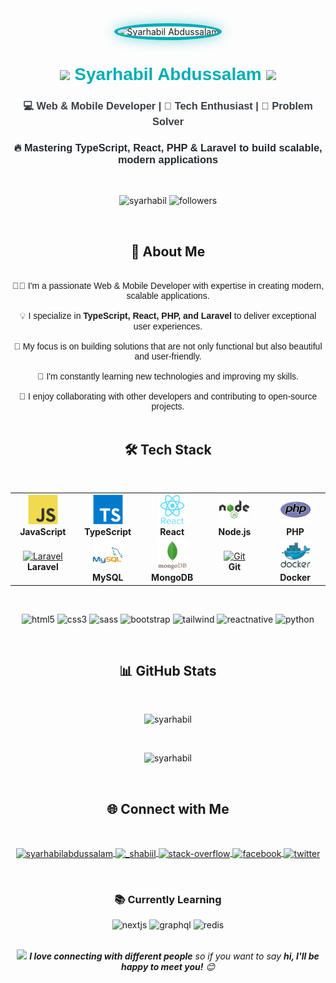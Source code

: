 <!-- Improved Profile Banner -->
<div align="center">
  <img src="https://syarhabil.com/foto/profile-photo.webp" alt="Syarhabil Abdussalam" width="200" style="border-radius: 50%; border: 5px solid #00ADB5; box-shadow: 0 0 20px rgba(0, 173, 181, 0.5);"/>
</div>

<!-- Animated Header -->
<h1 align="center" style="color: #00ADB5; font-family: 'Arial', sans-serif;">
  <img src="https://media.giphy.com/media/hvRJCLFzcasrR4ia7z/giphy.gif" width="28">
  Syarhabil Abdussalam
  <img src="https://media.giphy.com/media/hvRJCLFzcasrR4ia7z/giphy.gif" width="28">
</h1>

<!-- Professional Tagline -->
<h3 align="center" style="color: #393E46; font-family: 'Arial', sans-serif;">
  💻 Web & Mobile Developer | 🚀 Tech Enthusiast | 🌟 Problem Solver
</h3>

<h3 align="center" style="color: #222831; font-family: 'Arial', sans-serif;">
  🔥 Mastering TypeScript, React, PHP & Laravel to build scalable, modern applications
</h3>

<br/>

<!-- Profile Badges -->
<p align="center">
  <img src="https://komarev.com/ghpvc/?username=syarhabil&label=Profile%20views&color=0e75b6&style=flat" alt="syarhabil" />
  <img src="https://img.shields.io/github/followers/syarhabil?label=Followers&style=social" alt="followers"/>
</p>

<br/>

<!-- About Me Section -->
<h2 align="center">🚀 <b>About Me</b></h2>
<br/>
<p align="center" style="font-family: 'Arial', sans-serif; max-width: 800px; margin: 0 auto;">
  👨‍💻 I'm a passionate Web & Mobile Developer with expertise in creating modern, scalable applications.<br/><br/>
  💡 I specialize in <b>TypeScript, React, PHP, and Laravel</b> to deliver exceptional user experiences.<br/><br/>
  🎯 My focus is on building solutions that are not only functional but also beautiful and user-friendly.<br/><br/>
  🌱 I'm constantly learning new technologies and improving my skills.<br/><br/>
  🤝 I enjoy collaborating with other developers and contributing to open-source projects.<br/>
</p>

<br/>

<!-- Tech Stack Section -->
<h2 align="center">🛠️ <b>Tech Stack</b></h2>
<br/>
<table align="center">
  <tr>
    <td align="center" width="96">
      <a href="https://developer.mozilla.org/en-US/docs/Web/JavaScript">
        <img src="https://raw.githubusercontent.com/devicons/devicon/master/icons/javascript/javascript-original.svg" width="48" height="48" alt="JavaScript" />
      </a>
      <br><b>JavaScript</b>
    </td>
    <td align="center" width="96">
      <a href="https://www.typescriptlang.org/">
        <img src="https://raw.githubusercontent.com/devicons/devicon/master/icons/typescript/typescript-original.svg" width="48" height="48" alt="TypeScript" />
      </a>
      <br><b>TypeScript</b>
    </td>
    <td align="center" width="96">
      <a href="https://reactjs.org/">
        <img src="https://raw.githubusercontent.com/devicons/devicon/master/icons/react/react-original-wordmark.svg" width="48" height="48" alt="React" />
      </a>
      <br><b>React</b>
    </td>
    <td align="center" width="96">
      <a href="https://nodejs.org">
        <img src="https://raw.githubusercontent.com/devicons/devicon/master/icons/nodejs/nodejs-original-wordmark.svg" width="48" height="48" alt="NodeJS" />
      </a>
      <br><b>Node.js</b>
    </td>
    <td align="center" width="96">
      <a href="https://www.php.net">
        <img src="https://raw.githubusercontent.com/devicons/devicon/master/icons/php/php-original.svg" width="48" height="48" alt="PHP" />
      </a>
      <br><b>PHP</b>
    </td>
  </tr>
  <tr>
    <td align="center" width="96">
      <a href="https://laravel.com/">
        <img src="https://upload.wikimedia.org/wikipedia/commons/thumb/9/9a/Laravel.svg/1200px-Laravel.svg.png" width="48" height="48" alt="Laravel" />
      </a>
      <br><b>Laravel</b>
    </td>
    <td align="center" width="96">
      <a href="https://www.mysql.com/">
        <img src="https://raw.githubusercontent.com/devicons/devicon/master/icons/mysql/mysql-original-wordmark.svg" width="48" height="48" alt="MySQL" />
      </a>
      <br><b>MySQL</b>
    </td>
    <td align="center" width="96">
      <a href="https://www.mongodb.com/">
        <img src="https://raw.githubusercontent.com/devicons/devicon/master/icons/mongodb/mongodb-original-wordmark.svg" width="48" height="48" alt="MongoDB" />
      </a>
      <br><b>MongoDB</b>
    </td>
    <td align="center" width="96">
      <a href="https://git-scm.com/">
        <img src="https://www.vectorlogo.zone/logos/git-scm/git-scm-icon.svg" width="48" height="48" alt="Git" />
      </a>
      <br><b>Git</b>
    </td>
    <td align="center" width="96">
      <a href="https://docker.com/">
        <img src="https://raw.githubusercontent.com/devicons/devicon/master/icons/docker/docker-original-wordmark.svg" width="48" height="48" alt="Docker" />
      </a>
      <br><b>Docker</b>
    </td>
  </tr>
</table>
<br/>
<p align="center">
  <img src="https://img.shields.io/badge/HTML5-E34F26?style=for-the-badge&logo=html5&logoColor=white" alt="html5" />
  <img src="https://img.shields.io/badge/CSS3-1572B6?style=for-the-badge&logo=css3&logoColor=white" alt="css3" />
  <img src="https://img.shields.io/badge/Sass-CC6699?style=for-the-badge&logo=sass&logoColor=white" alt="sass" />
  <img src="https://img.shields.io/badge/Bootstrap-563D7C?style=for-the-badge&logo=bootstrap&logoColor=white" alt="bootstrap" />
  <img src="https://img.shields.io/badge/Tailwind_CSS-38B2AC?style=for-the-badge&logo=tailwind-css&logoColor=white" alt="tailwind" />
  <img src="https://img.shields.io/badge/React_Native-20232A?style=for-the-badge&logo=react&logoColor=61DAFB" alt="reactnative" />
  <img src="https://img.shields.io/badge/Python-3776AB?style=for-the-badge&logo=python&logoColor=white" alt="python" />
</p>

<br/>

<!-- GitHub Stats Section -->
<h2 align="center">📊 <b>GitHub Stats</b></h2>
<br/>
<p align="center">
  <img src="https://github-readme-stats.vercel.app/api/top-langs?username=syarhabil&show_icons=true&locale=en&layout=compact&theme=radical" alt="syarhabil" />
</p>
<br/>
<p align="center">
  <img src="https://github-readme-stats.vercel.app/api?username=syarhabil&show_icons=true&locale=en&theme=radical" alt="syarhabil" />
</p>

<br/>

<!-- Connect with Me Section -->
<h2 align="center">🌐 <b>Connect with Me</b></h2>
<br/>
<p align="center">
  <a href="https://linkedin.com/in/syarhabilabdussalam" target="_blank">
    <img align="center" src="https://raw.githubusercontent.com/rahuldkjain/github-profile-readme-generator/master/src/images/icons/Social/linked-in-alt.svg" alt="syarhabilabdussalam" height="30" width="40" />
  </a>
  <a href="https://instagram.com/_shabiil" target="_blank">
    <img align="center" src="https://raw.githubusercontent.com/rahuldkjain/github-profile-readme-generator/master/src/images/icons/Social/instagram.svg" alt="_shabiil" height="30" width="40" />
  </a>
  <a href="https://stackoverflow.com/users" target="_blank">
    <img align="center" src="https://raw.githubusercontent.com/rahuldkjain/github-profile-readme-generator/master/src/images/icons/Social/stack-overflow.svg" alt="stack-overflow" height="30" width="40" />
  </a>
  <a href="https://fb.com" target="_blank">
    <img align="center" src="https://raw.githubusercontent.com/rahuldkjain/github-profile-readme-generator/master/src/images/icons/Social/facebook.svg" alt="facebook" height="30" width="40" />
  </a>
  <a href="https://twitter.com" target="_blank">
    <img align="center" src="https://raw.githubusercontent.com/rahuldkjain/github-profile-readme-generator/master/src/images/icons/Social/twitter.svg" alt="twitter" height="30" width="40" />
  </a>
</p>

<br/>

<!-- Currently Learning Section -->
<div align="center">
  <h3>📚 <b>Currently Learning</b></h3>
  <p>
    <img src="https://img.shields.io/badge/Next.js-000000?style=for-the-badge&logo=nextdotjs&logoColor=white" alt="nextjs" />
    <img src="https://img.shields.io/badge/GraphQL-E10098?style=for-the-badge&logo=graphql&logoColor=white" alt="graphql" />
    <img src="https://img.shields.io/badge/Redis-DC382D?style=for-the-badge&logo=redis&logoColor=white" alt="redis" />
  </p>
</div>

<br/>

<!-- Footer with Animation -->
<div align="center">
  <img src="https://media.giphy.com/media/LnQjpWaON8nhr21vNW/giphy.gif" width="60"> 
  <em><b>I love connecting with different people</b> so if you want to say <b>hi, I'll be happy to meet you!</b> 😊</em>
</div>
